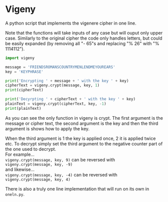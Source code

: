 # Vigeny
A python script that implements the vigenere cipher in one line.

Note that the functions will take inputs of any case but will ouput only upper case.
Similarly to the original cipher the code only handles letters, but could be easily expanded (by removing all "- 65"s and replacing "% 26"
with "% 1114112").

```python
import vigeny

message = 'FRIENDSROMANSCOUNTRYMENLENDMEYOUREARS'
key = 'KEYPHRASE'

print('Encrypting ' + message + ' with the key ' + key)
cipherText = vigeny.crypt(message, key, 1)
print(cipherText)

print('Decyrpting ' + cipherText + ' with the key ' + key)
plainText = vigeny.crypt(cipherText, key, -1)
print(plainText)
```

As you can see the only function in vigeny is crypt. The first argument is the message or cipher text, the second argument is the key and then the third argument is shows how to apply the key.

When the third argument is 1 the key is applied once, 2 it is applied twice etc. To decrypt simply set the third argument to the negative counter part of the one used to decrypt.\
For example...\
```vigeny.crypt(message, key, 9)``` can be reversed with ```vigeny.crypt(message, key, -9)``` \
and likewise...\
```vigeny.crypt(message, key, -4)``` can be reversed with ```vigeny.crypt(message, key, 4)```

There is also a truly one line implementation that will run on its own in ```oneln.py```.
